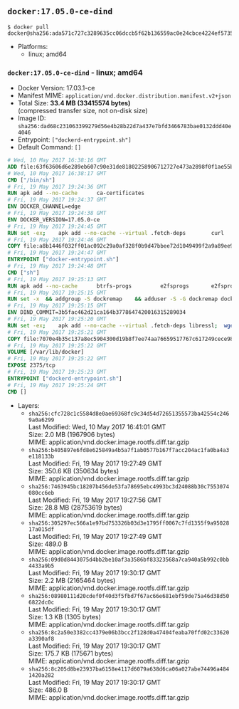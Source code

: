 ## `docker:17.05.0-ce-dind`

```console
$ docker pull docker@sha256:ada571c727c3289635cc06dccb5f62b136559ac0e24cbce4224ef5735ad80cd0
```

-	Platforms:
	-	linux; amd64

### `docker:17.05.0-ce-dind` - linux; amd64

-	Docker Version: 17.03.1-ce
-	Manifest MIME: `application/vnd.docker.distribution.manifest.v2+json`
-	Total Size: **33.4 MB (33415574 bytes)**  
	(compressed transfer size, not on-disk size)
-	Image ID: `sha256:dad68c231063399279d56e4b28b22d7a437e7bfd3466783bae0132ddd40e4046`
-	Entrypoint: `["dockerd-entrypoint.sh"]`
-	Default Command: `[]`

```dockerfile
# Wed, 10 May 2017 16:38:16 GMT
ADD file:63f63606d6e289eb607c90e31de81802258906712727e473a2898f0f1ae55bb5 in / 
# Wed, 10 May 2017 16:38:17 GMT
CMD ["/bin/sh"]
# Fri, 19 May 2017 19:24:36 GMT
RUN apk add --no-cache 		ca-certificates
# Fri, 19 May 2017 19:24:37 GMT
ENV DOCKER_CHANNEL=edge
# Fri, 19 May 2017 19:24:38 GMT
ENV DOCKER_VERSION=17.05.0-ce
# Fri, 19 May 2017 19:24:45 GMT
RUN set -ex; 	apk add --no-cache --virtual .fetch-deps 		curl 		tar 	; 	curl -fL -o docker.tgz "https://download.docker.com/linux/static/${DOCKER_CHANNEL}/x86_64/docker-${DOCKER_VERSION}.tgz"; 	tar --extract 		--file docker.tgz 		--strip-components 1 		--directory /usr/local/bin/ 	; 	rm docker.tgz; 	apk del .fetch-deps; 	dockerd -v; 	docker -v
# Fri, 19 May 2017 19:24:46 GMT
COPY file:a8b1446f032ff01ac092c29a0af328f0b9d47bbee72d1049499f2a9a89ee988a in /usr/local/bin/ 
# Fri, 19 May 2017 19:24:47 GMT
ENTRYPOINT ["docker-entrypoint.sh"]
# Fri, 19 May 2017 19:24:48 GMT
CMD ["sh"]
# Fri, 19 May 2017 19:25:13 GMT
RUN apk add --no-cache 		btrfs-progs 		e2fsprogs 		e2fsprogs-extra 		iptables 		xfsprogs 		xz
# Fri, 19 May 2017 19:25:15 GMT
RUN set -x 	&& addgroup -S dockremap 	&& adduser -S -G dockremap dockremap 	&& echo 'dockremap:165536:65536' >> /etc/subuid 	&& echo 'dockremap:165536:65536' >> /etc/subgid
# Fri, 19 May 2017 19:25:15 GMT
ENV DIND_COMMIT=3b5fac462d21ca164b3778647420016315289034
# Fri, 19 May 2017 19:25:20 GMT
RUN set -ex; 	apk add --no-cache --virtual .fetch-deps libressl; 	wget -O /usr/local/bin/dind "https://raw.githubusercontent.com/docker/docker/${DIND_COMMIT}/hack/dind"; 	chmod +x /usr/local/bin/dind; 	apk del .fetch-deps
# Fri, 19 May 2017 19:25:21 GMT
COPY file:7070e4b35c137a8ec5904300d19b8f7ee74aa76659517767c617249cece98a4a in /usr/local/bin/ 
# Fri, 19 May 2017 19:25:22 GMT
VOLUME [/var/lib/docker]
# Fri, 19 May 2017 19:25:22 GMT
EXPOSE 2375/tcp
# Fri, 19 May 2017 19:25:23 GMT
ENTRYPOINT ["dockerd-entrypoint.sh"]
# Fri, 19 May 2017 19:25:24 GMT
CMD []
```

-	Layers:
	-	`sha256:cfc728c1c5584d8e0ae69368fc9c34d54d72651355573ba42554c2469a0a6299`  
		Last Modified: Wed, 10 May 2017 16:41:01 GMT  
		Size: 2.0 MB (1967906 bytes)  
		MIME: application/vnd.docker.image.rootfs.diff.tar.gzip
	-	`sha256:b405897e6fd8e625849a4b5a7f1ab0577b167f7acc204ac1fa0ba4a3e118133b`  
		Last Modified: Fri, 19 May 2017 19:27:49 GMT  
		Size: 350.6 KB (350634 bytes)  
		MIME: application/vnd.docker.image.rootfs.diff.tar.gzip
	-	`sha256:7463945bc18207b456de53fa78695ebc4993bc3d24088b30c7553074080cc6eb`  
		Last Modified: Fri, 19 May 2017 19:27:56 GMT  
		Size: 28.8 MB (28753619 bytes)  
		MIME: application/vnd.docker.image.rootfs.diff.tar.gzip
	-	`sha256:305297ec566a1e97bd753326b03d3e1795ff0067c7fd1355f9a9502817a015df`  
		Last Modified: Fri, 19 May 2017 19:27:49 GMT  
		Size: 489.0 B  
		MIME: application/vnd.docker.image.rootfs.diff.tar.gzip
	-	`sha256:09d0d8443075d4bb2be10af3a3586bf83323568a7ca940a5b992c0bb4433a9b5`  
		Last Modified: Fri, 19 May 2017 19:30:17 GMT  
		Size: 2.2 MB (2165464 bytes)  
		MIME: application/vnd.docker.image.rootfs.diff.tar.gzip
	-	`sha256:08980111d20cdef0f40d3f5fbd7f67ac66e681ebf59de75a46d38d506822dc0c`  
		Last Modified: Fri, 19 May 2017 19:30:17 GMT  
		Size: 1.3 KB (1305 bytes)  
		MIME: application/vnd.docker.image.rootfs.diff.tar.gzip
	-	`sha256:8c2a50e3382cc4379e06b3bcc2f128d0a47404feaba70ffd02c33620a3390af8`  
		Last Modified: Fri, 19 May 2017 19:30:17 GMT  
		Size: 175.7 KB (175671 bytes)  
		MIME: application/vnd.docker.image.rootfs.diff.tar.gzip
	-	`sha256:8c205d8be23937ba6158e4117d6079a638d6ca06a027abe74496a4841420a282`  
		Last Modified: Fri, 19 May 2017 19:30:17 GMT  
		Size: 486.0 B  
		MIME: application/vnd.docker.image.rootfs.diff.tar.gzip
